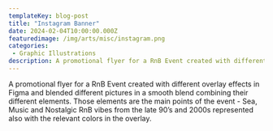 ```yaml
---
templateKey: blog-post
title: "Instagram Banner"
date: 2024-02-04T10:00:00.000Z
featuredimage: /img/arts/misc/instagram.png
categories:
 - Graphic Illustrations 
description: A promotional flyer for a RnB Event created with different overlay effects in Figma and blended different pictures in a smooth blend combining their different elements. Those elements are the main points of the event - Sea, Music and Nostalgic RnB vibes from the late 90’s and 2000s represented also with the relevant colors in the overlay.
---
```


A promotional flyer for a RnB Event created with different overlay effects in Figma and blended different pictures in a smooth blend combining their different elements. Those elements are the main points of the event - Sea, Music and Nostalgic RnB vibes from the late 90’s and 2000s represented also with the relevant colors in the overlay.
